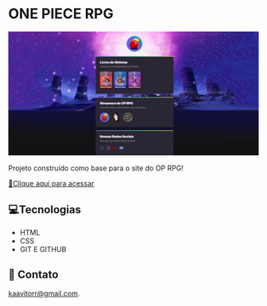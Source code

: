 # ONE PIECE RPG 

![preview](./.github/preview.png)

Projeto construído como base para o site do OP RPG!


[🔗Clique aqui para acessar](https://snoroi.github.io/OPRPG/)

## 💻Tecnologias   

- HTML
- CSS
- GIT E GITHUB

## 📱 Contato

kaavitorr@gmail.com.